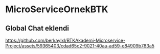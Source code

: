 # MicroServiceOrnekBTK




## Global Chat eklendi
https://github.com/berkaylxl/BTKAkademi-Microservice-Project/assets/59365403/cdad65c2-9021-40aa-ad59-e84909b783a5

